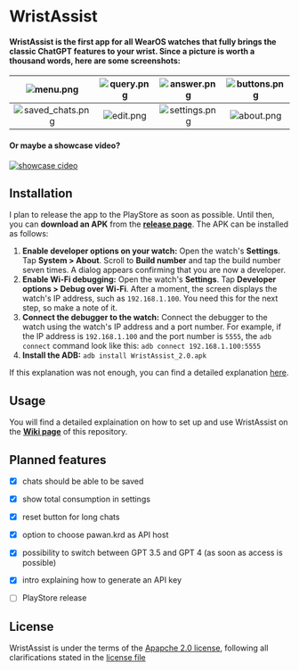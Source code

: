 # WristAssist

#### WristAssist is the first app for all WearOS watches that fully brings the classic ChatGPT features to your wrist. Since a picture is worth a thousand words, here are some screenshots:

| ![menu.png](https://raw.githubusercontent.com/DevEmperor/WristAssist/master/img/readme/menu.png) | ![query.png](https://raw.githubusercontent.com/DevEmperor/WristAssist/master/img/readme/query.png) | ![answer.png](https://raw.githubusercontent.com/DevEmperor/WristAssist/master/img/readme/answer.png) | ![buttons.png](https://raw.githubusercontent.com/DevEmperor/WristAssist/master/img/readme/buttons.png) |
| :----------------------------------------------------------: | :----------------------------------------------------------: | :----------------------------------------------------------: | :----------------------------------------------------------: |
| ![saved_chats.png](https://raw.githubusercontent.com/DevEmperor/WristAssist/master/img/readme/saved_chats.png) | ![edit.png](https://raw.githubusercontent.com/DevEmperor/WristAssist/master/img/readme/edit.png) | ![settings.png](https://raw.githubusercontent.com/DevEmperor/WristAssist/master/img/readme/settings.png) | ![about.png](https://raw.githubusercontent.com/DevEmperor/WristAssist/master/img/readme/about.png) |

#### Or maybe a showcase video?
[![showcase cideo](https://raw.githubusercontent.com/DevEmperor/WristAssist/master/img/readme/player.png)](https://www.youtube.com/watch?v=goIoDTxPllc)
<br>

## Installation

I plan to release the app to the PlayStore as soon as possible. Until then, you can **download an APK** from the **[release page](https://github.com/DevEmperor/WristAssist/releases)**. The APK can be installed as follows:

1. **Enable developer options on your watch:** Open the watch's **Settings**. Tap **System > About**. Scroll to **Build number** and tap the build number seven times. A dialog appears confirming that you are now a developer.
2. **Enable Wi-Fi debugging:** Open the watch's **Settings**. Tap **Developer options > Debug over Wi-Fi**. After a moment, the screen displays the watch's IP address, such as `192.168.1.100`. You need this for the next step, so make a note of it.
3. **Connect the debugger to the watch:** Connect the debugger to the watch using the watch's IP address and a port  number. For example, if the IP address is `192.168.1.100` and the port number is `5555`, the  `adb connect` command look like this: `adb connect 192.168.1.100:5555`
4. **Install the ADB:** `adb install WristAssist_2.0.apk`

If this explanation was not enough, you can find a detailed explanation [here](https://www.guidingtech.com/how-to-install-apks-on-wear-os-smartwatches/).



## Usage

You will find a detailed explaination on how to set up and use WristAssist on the **[Wiki page](https://github.com/DevEmperor/WristAssist/wiki/Intro-on-how-to-set-up-and-use-WristAssist)** of this repository.



## Planned features

- [x] chats should be able to be saved
- [x] show total consumption in settings
- [x] reset button for long chats
- [x] option to choose pawan.krd as API host
- [x] possibility to switch between GPT 3.5 and GPT 4 (as soon as access is possible)
- [x] intro explaining how to generate an API key
- [ ] PlayStore release



## License

WristAssist is under the terms of the [Apapche 2.0 license](https://www.apache.org/licenses/LICENSE-2.0), following all clarifications stated in the [license file](https://raw.githubusercontent.com/DevEmperor/WristAssist/master/LICENSE)